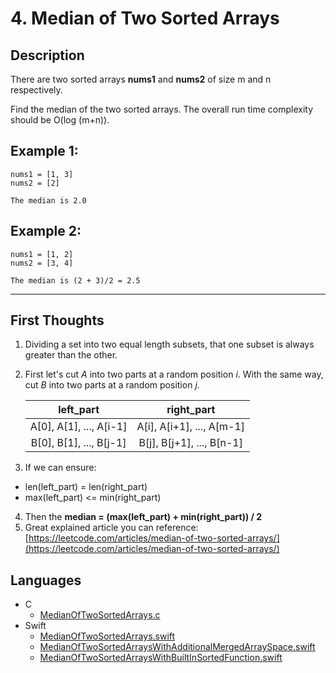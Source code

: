 # 4. Median of Two Sorted Arrays

## Description
There are two sorted arrays **nums1** and **nums2** of size m and n respectively.

Find the median of the two sorted arrays. The overall run time complexity should be O(log (m+n)).

## Example 1:
```
nums1 = [1, 3]
nums2 = [2]

The median is 2.0
```

## Example 2:
```
nums1 = [1, 2]
nums2 = [3, 4]

The median is (2 + 3)/2 = 2.5
```
---

## First Thoughts
1. Dividing a set into two equal length subsets, that one subset is always greater than the other.

2. First let's cut *A* into two parts at a random position *i*. With the same way, cut *B* into two parts at a random position *j*.

   | left_part               | right_part                |
   |:-----------------------:|:-------------------------:|
   | A[0], A[1], ..., A[i-1] | A[i], A[i+1], ..., A[m-1] |
   | B[0], B[1], ..., B[j-1] | B[j], B[j+1], ..., B[n-1] |

3. If we can ensure:
 - len(left_part) = len(right_part)
 - max(left_part) <= min(right_part)
4. Then the **median = (max(left_part) + min(right_part)) / 2**
5. Great explained article you can reference: [https://leetcode.com/articles/median-of-two-sorted-arrays/](https://leetcode.com/articles/median-of-two-sorted-arrays/)

## Languages
- C
  - [MedianOfTwoSortedArrays.c](MedianOfTwoSortedArrays.c)
- Swift
  - [MedianOfTwoSortedArrays.swift](MedianOfTwoSortedArrays.swift)
  - [MedianOfTwoSortedArraysWithAdditionalMergedArraySpace.swift](MedianOfTwoSortedArraysWithAdditionalMergedArraySpace.swift)
  - [MedianOfTwoSortedArraysWithBuiltInSortedFunction.swift](MedianOfTwoSortedArraysWithBuiltInSortedFunction.swift)

